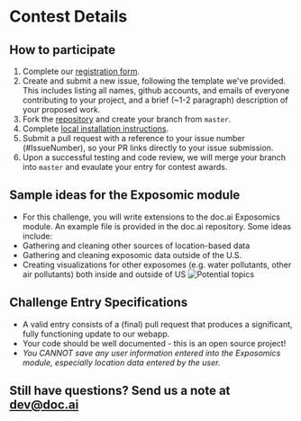# Contest Details

## How to participate
1. Complete our [registration form](https://goo.gl/forms/hZX1r5CIHJC76vBA3). 
2. Create and submit a new issue, following the template we've provided. This includes listing all names, github accounts, and emails of everyone contributing to your project, and a brief (~1-2 paragraph) description of your proposed work.
3. Fork the [repository](https://github.com/doc-ai/exposomics) and create your branch from `master`.
4. Complete [local installation instructions](https://github.com/doc-ai/exposomics/blob/master/README.md#local-installation).
5. Submit a pull request with a reference to your issue number (#IssueNumber), so your PR links directly to your issue submission.
6. Upon a successful testing and code review, we will merge your branch into `master` and evaulate your entry for contest awards.

## Sample ideas for the Exposomic module
* For this challenge, you will write extensions to the doc.ai Exposomics module. An example file is provided in the doc.ai repository. Some ideas include:
* Gathering and cleaning other sources of location-based data
* Gathering and cleaning exposomic data outside of the U.S.
* Creating visualizations for other exposomes (e.g. water pollutants, other air pollutants) both inside and outside of US
![Potential topics](https://doc-ai.github.io/exposomics/manual/asset/potentialTopics.png)

## Challenge Entry Specifications
* A valid entry consists of a (final) pull request that produces a significant, fully functioning update to our webapp.
* Your code should be well documented - this is an open source project!
* *You CANNOT save any user information entered into the Exposomics module, especially location data entered by the user.*

## Still have questions? Send us a note at dev@doc.ai
